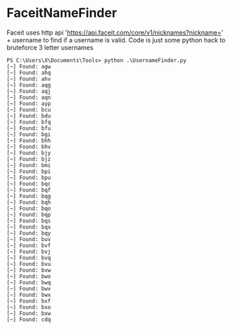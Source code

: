 # FaceitNameFinder
Faceit uses http api 'https://api.faceit.com/core/v1/nicknames?nickname=' + username to find if a username is valid.
Code is just some python hack to bruteforce 3 letter usernames
```
PS C:\Users\X\Documents\Tools> python .\UsernameFinder.py
[~] Found: agw
[~] Found: ahq
[~] Found: ahv
[~] Found: aqg
[~] Found: aqj
[~] Found: aqn
[~] Found: ayp
[~] Found: bcu
[~] Found: bdu
[~] Found: bfq
[~] Found: bfu
[~] Found: bgi
[~] Found: bhh
[~] Found: bhv
[~] Found: bjy
[~] Found: bjz
[~] Found: bmi
[~] Found: bpi
[~] Found: bpu
[~] Found: bqc
[~] Found: bqf
[~] Found: bqg
[~] Found: bqh
[~] Found: bqo
[~] Found: bqp
[~] Found: bqs
[~] Found: bqx
[~] Found: bqy
[~] Found: buv
[~] Found: bvf
[~] Found: bvj
[~] Found: bvq
[~] Found: bvu
[~] Found: bvw
[~] Found: bwo
[~] Found: bwq
[~] Found: bwv
[~] Found: bwx
[~] Found: bxf
[~] Found: bxo
[~] Found: bxw
[~] Found: cdq
```
